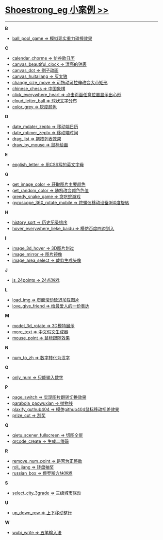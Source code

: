 ﻿# **[Shoestrong_eg 小案例 >>](http://eg.shoestrong.cc)**

***

**B**
* [ball_pool_game => 模拟现实重力碰撞效果](http://eg.shoestrong.cc/eg/ball_pool_game/) 


**C**
* [calendar_chorme => 仿谷歌日历](http://eg.shoestrong.cc/eg/calendar_chorme/) 
* [canvas_beautiful_clock => 漂亮的钟表](http://eg.shoestrong.cc/eg/canvas_beautiful_clock/) 
* [canvas_dot => 例子动画](http://eg.shoestrong.cc/eg/canvas_dot/)
* [canvas_huitailang => 灰太狼](http://eg.shoestrong.cc/eg/canvas_huitailang/)
* [change_size_move => 可拖动可拉伸改变大小矩形](http://eg.shoestrong.cc/eg/change_size_move/)
* [chinese_chess => 中国象棋](http://eg.shoestrong.cc/eg/chinese_chess/)
* [click_everywhere_heart => 点击页面任意位置显示出心形](http://eg.shoestrong.cc/eg/click_everywhere_heart/)
* [cloud_letter_ball => 球状文字分布](http://eg.shoestrong.cc/eg/cloud_letter_ball/)
* [color_grey => 灰度颜色](http://eg.shoestrong.cc/eg/color_grey/)


**D**
* [date_mdater_zepto => 移动端日历](http://eg.shoestrong.cc/eg/date_mdater_zepto/)
* [date_mtimer_zepto => 移动端时间](http://eg.shoestrong.cc/eg/date_mtimer_zepto/)
* [drag_list => 拖拽列表效果](http://eg.shoestrong.cc/eg/drag_list/)
* [draw_by_mouse => 鼠标绘画](http://eg.shoestrong.cc/eg/draw_by_mouse/)



**E**
* [english_letter => 用CSS写的英文字母](http://eg.shoestrong.cc/eg/english_letter/)



**G**
* [get_image_color => 获取图片主要颜色](http://eg.shoestrong.cc/eg/get_image_color/)
* [get_random_color => 随机改变颜色色值](http://eg.shoestrong.cc/eg/get_random_color/)
* [greedy_snake_game => 贪吃蛇游戏](http://eg.shoestrong.cc/eg/greedy_snake_game/)
* [gyroscope_360_rotate_mobile => 陀螺仪移动设备360度旋转](http://eg.shoestrong.cc/eg/gyroscope_360_rotate_mobile/)



**H**
* [history_sort => 历史纪录排序](http://eg.shoestrong.cc/eg/history_sort/)
* [hover_everywhere_lieke_baidu => 模仿百度四边划入](http://eg.shoestrong.cc/eg/hover_everywhere_lieke_baidu/)



**I**
* [image_3d_hover => 3D图片划过](http://eg.shoestrong.cc/eg/image_3d_hover/)
* [image_mirror => 图片镜像](http://eg.shoestrong.cc/eg/image_mirror/)
* [image_area_select => 裁剪生成头像](http://eg.shoestrong.cc/eg/image_area_select/)



**J**
* [js_24points => 24点游戏](http://eg.shoestrong.cc/eg/js_24points/)



**L**
* [load_img => 页面滚动延迟加载图片](http://eg.shoestrong.cc/eg/load_img/)
* [love_give_friend => 给最爱人的一份表达](http://eg.shoestrong.cc/eg/love_give_friend/)



**M**
* [model_3d_rotate => 3D模特展示](http://eg.shoestrong.cc/eg/model_3d_rotate/)
* [more_text => 中文假文生成器](http://eg.shoestrong.cc/eg/more_text/)
* [mouse_point => 鼠标跟随效果](http://eg.shoestrong.cc/eg/mouse_point/)



**N**
* [num_to_zh => 数字转化为汉字](http://eg.shoestrong.cc/eg/num_to_zh/)



**O**
* [only_num => 只能输入数字](http://eg.shoestrong.cc/eg/only_num/)



**P**
* [page_switch => 实现图片翻转切换效果](http://eg.shoestrong.cc/eg/page_switch/)
* [parabola_paowuxian => 抛物线](http://eg.shoestrong.cc/eg/parabola_paowuxian/)
* [plaxify_guthub404 => 模仿github404鼠标移动视差效果](http://eg.shoestrong.cc/eg/plaxify_guthub404/)
* [prize_cut => 刮奖](http://eg.shoestrong.cc/eg/prize_cut/)



**Q**
* [qietu_scener_fullscreen => 切图全屏](http://eg.shoestrong.cc/eg/qietu_scener_fullscreen/)
* [qrcode_create => 生成二维码](http://eg.shoestrong.cc/eg/qrcode_create/)

**R**
* [remove_num_point => 是否为正整数](http://eg.shoestrong.cc/eg/remove_num_point/)
* [roll_jiang => 转盘抽奖](http://eg.shoestrong.cc/eg/roll_jiang/)
* [russian_box => 俄罗斯方块游戏](http://eg.shoestrong.cc/eg/russian_box/)



**S**
* [select_city_3grade => 三级城市联动](http://eg.shoestrong.cc/eg/select_city_3grade/)


**U**
* [up_down_row => 上下移动整行](http://eg.shoestrong.cc/eg/up_down_row)



**W**
* [wubi_write => 五笔输入法](http://eg.shoestrong.cc/eg/wubi_write/)



